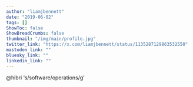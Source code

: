 ```yaml
---
author: "liamjbennett"
date: "2019-06-02"
tags: []
ShowToc: false
ShowBreadCrumbs: false
thumbnail: "/img/main/profile.jpg"
twitter_link: "https://x.com/liamjbennett/status/1135287129863532550"
mastodon_link: ""
bluesky_link: ""
linkedin_link: ""
---
```


@hibri ‘s/software/operations/g’

